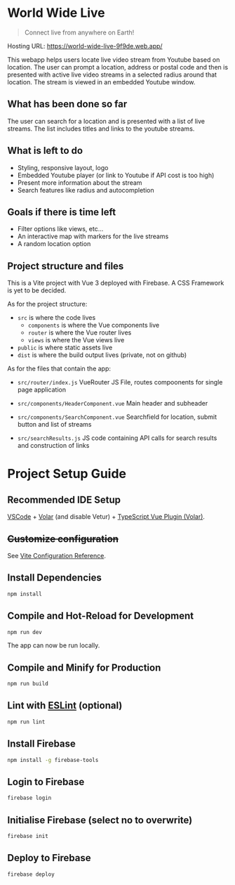 # World Wide Live
>Connect live from anywhere on Earth!

Hosting URL: https://world-wide-live-9f9de.web.app/

This webapp helps users locate live video stream from Youtube based on location. The user can prompt a location, address or postal code and then is presented with active live video streams in a selected radius around that location. The stream is viewed in an embedded Youtube window. 

## What has been done so far
The user can search for a location and is presented with a list of live streams. The list includes titles and links to the youtube streams.

## What is left to do
- Styling, responsive layout, logo
- Embedded Youtube player (or link to Youtube if API cost is too high)
- Present more information about the stream
- Search features like radius and autocompletion

## Goals if there is time left
- Filter options like views, etc...
- An interactive map with markers for the live streams
- A random location option

## Project structure and files
This is a Vite project with Vue 3 deployed with Firebase. A CSS Framework is yet to be decided.

As for the project structure:
- `src` is where the code lives
    - `components` is where the Vue components live
    - `router` is where the Vue router lives
    - `views` is where the Vue views live
- `public` is where static assets live
- `dist` is where the build output lives (private, not on github)

As for the files that contain the app:
- `src/router/index.js` VueRouter JS File, routes compoonents for single page application

- `src/components/HeaderComponent.vue` Main header and subheader
- `src/components/SearchComponent.vue` Searchfield for location, submit button and list of streams

- `src/searchResults.js` JS code containing API calls for search results and construction of links


# Project Setup Guide
## Recommended IDE Setup

[VSCode](https://code.visualstudio.com/) + [Volar](https://marketplace.visualstudio.com/items?itemName=Vue.volar) (and disable Vetur) + [TypeScript Vue Plugin (Volar)](https://marketplace.visualstudio.com/items?itemName=Vue.vscode-typescript-vue-plugin).

## ~~Customize configuration~~

See [Vite Configuration Reference](https://vitejs.dev/config/).

## Install Dependencies

```sh
npm install
```

## Compile and Hot-Reload for Development

```sh
npm run dev
```

The app can now be run locally.

## Compile and Minify for Production

```sh
npm run build
```

## Lint with [ESLint](https://eslint.org/) (optional)

```sh
npm run lint
```

## Install Firebase
```sh
npm install -g firebase-tools
```

## Login to Firebase 
```sh
firebase login
```

## Initialise Firebase (select no to overwrite)
```sh
firebase init
```

## Deploy to Firebase
```sh
firebase deploy
```
